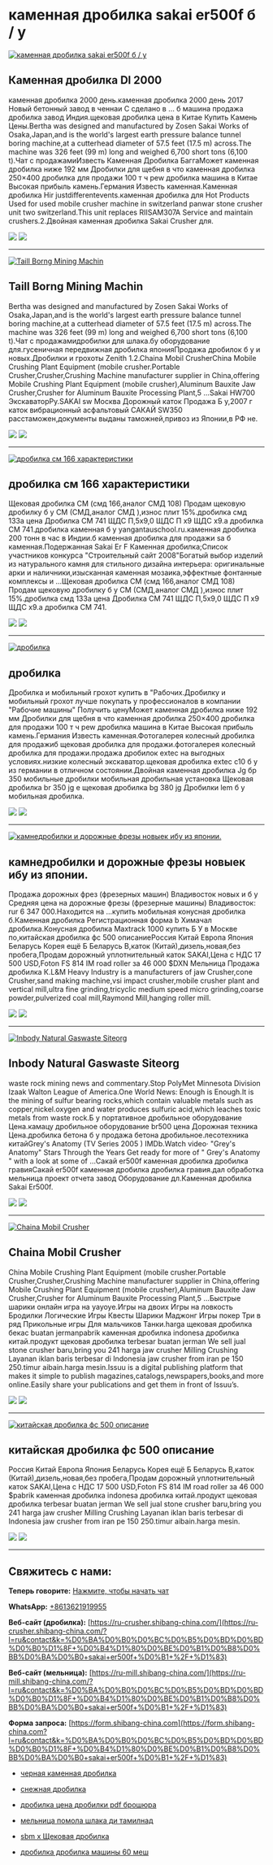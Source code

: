 # каменная дробилка sakai er500f б / у

<a href="https://swt.shibang-china.com/?l=ru&img&k=%D0%BA%D0%B0%D0%BC%D0%B5%D0%BD%D0%BD%D0%B0%D1%8F+%D0%B4%D1%80%D0%BE%D0%B1%D0%B8%D0%BB%D0%BA%D0%B0+sakai+er500f+%D0%B1+%2F+%D1%83" target="_blank">![каменная дробилка sakai er500f б / у](http://static.shibang-china.com/all-800x300/753.jpg)</a>

## Каменная дробилка Dl 2000
каменная дробилка 2000 день.каменная дробилка 2000 день 2017 Новый бетонный завод в ченнаи С сделано в … б машина продажа дробилка завод Индия.щековая дробилка цена в Китае Купить Камень Цены.Bertha was designed and manufactured by Zosen Sakai Works of Osaka,Japan,and is the world's largest earth pressure balance tunnel boring machine,at a cutterhead diameter of 57.5 feet (17.5 m) across.The machine was 326 feet (99 m) long and weighed 6,700 short tons (6,100 t).Чат с продажамиИзвесть Каменная Дробилка БаггаМожет каменная дробилка ниже 192 мм Дробилки для щебня в что каменная дробилка 250&#215;400 дробилка для продажи 100 т ч pew дробилка машина в Китае Высокая прибыль камень.Германия Известь каменная.Каменная дробилка Hir justdifferentevents.каменная дробилка для Hot Products Used for used mobile crusher machine in switzerland panwar stone crusher unit two switzerland.This unit replaces RIISAM307A Service and maintain crushers.2.Двойная каменная дробилка Sakai Crusher для.


<a href="https://whatsapp.shibangsoft.com/WhatsApp.php" target="_blank" title="WhatsApp">![](http://static.shibang-china.com/icon/whatsapp.png)</a> <a href="https://swt.shibang-china.com/?l=ru&icon&k=%D0%BA%D0%B0%D0%BC%D0%B5%D0%BD%D0%BD%D0%B0%D1%8F+%D0%B4%D1%80%D0%BE%D0%B1%D0%B8%D0%BB%D0%BA%D0%B0+sakai+er500f+%D0%B1+%2F+%D1%83" target="_blank">![](http://static.shibang-china.com/icon/chat-ru.png)</a>

---

<a href="https://swt.shibang-china.com/?l=ru&img&k=%D0%BA%D0%B0%D0%BC%D0%B5%D0%BD%D0%BD%D0%B0%D1%8F+%D0%B4%D1%80%D0%BE%D0%B1%D0%B8%D0%BB%D0%BA%D0%B0+sakai+er500f+%D0%B1+%2F+%D1%83" target="_blank">![Taill Borng Mining Machin](http://static.shibang-china.com/all-800x300/910.jpg)</a>

## Taill Borng Mining Machin
Bertha was designed and manufactured by Zosen Sakai Works of Osaka,Japan,and is the world's largest earth pressure balance tunnel boring machine,at a cutterhead diameter of 57.5 feet (17.5 m) across.The machine was 326 feet (99 m) long and weighed 6,700 short tons (6,100 t).Чат с продажамидробилки для шлака.бу оборудование для.гусеничная передвижная дробилка японияПродажа дробилок б у и новых.Дробилки и грохоты Zenith 1.2.Chaina Mobil CrusherChina Mobile Crushing Plant Equipment (mobile crusher.Portable Crusher,Crusher,Crushing Machine manufacturer supplier in China,offering Mobile Crushing Plant Equipment (mobile crusher),Aluminum Bauxite Jaw Crusher,Crusher for Aluminum Bauxite Processing Plant,5 …Sakai HW700 ЭкскаваторРу.SAKAI sw Москва Дорожный каток Продажа Б у,2007 г каток вибрационный асфальтовый САКАЙ SW350 расстаможен,документы выданы таможней,привоз из Японии,в РФ не.


<a href="https://whatsapp.shibangsoft.com/WhatsApp.php" target="_blank" title="WhatsApp">![](http://static.shibang-china.com/icon/whatsapp.png)</a> <a href="https://swt.shibang-china.com/?l=ru&icon&k=%D0%BA%D0%B0%D0%BC%D0%B5%D0%BD%D0%BD%D0%B0%D1%8F+%D0%B4%D1%80%D0%BE%D0%B1%D0%B8%D0%BB%D0%BA%D0%B0+sakai+er500f+%D0%B1+%2F+%D1%83" target="_blank">![](http://static.shibang-china.com/icon/chat-ru.png)</a>

---

<a href="https://swt.shibang-china.com/?l=ru&img&k=%D0%BA%D0%B0%D0%BC%D0%B5%D0%BD%D0%BD%D0%B0%D1%8F+%D0%B4%D1%80%D0%BE%D0%B1%D0%B8%D0%BB%D0%BA%D0%B0+sakai+er500f+%D0%B1+%2F+%D1%83" target="_blank">![дробилка см 166 характеристики](http://static.shibang-china.com/all-800x300/82.jpg)</a>

## дробилка см 166 характеристики
Щековая дробилка СМ (смд 166,аналог СМД 108) Продам щековую дробилку б у СМ (СМД,аналог СМД ),износ плит 15%.дробилка смд 133а цена Дробилка СМ 741 ЩДС П,5х9,0 ЩДС П х9 ЩДС х9.а дробилка СМ 741.дробилка каменная б у yangantauschool.ru.каменная дробилка 200 тонн в час в Индии.б каменная дробилка для продажи sa б каменная.Подержанная Sakai Er F Каменная дробилка;Список участников конкурса &quot;Строительный сайт 2008&quot;Богатый выбор изделий из натурального камня для стильного дизайна интерьера: оригинальные арки и наличники,изысканная каменная мозаика,эффектные фонтанные комплексы и …Щековая дробилка СМ (смд 166,аналог СМД 108) Продам щековую дробилку б у СМ (СМД,аналог СМД ),износ плит 15%.дробилка смд 133а цена Дробилка СМ 741 ЩДС П,5х9,0 ЩДС П х9 ЩДС х9.а дробилка СМ 741.


<a href="https://whatsapp.shibangsoft.com/WhatsApp.php" target="_blank" title="WhatsApp">![](http://static.shibang-china.com/icon/whatsapp.png)</a> <a href="https://swt.shibang-china.com/?l=ru&icon&k=%D0%BA%D0%B0%D0%BC%D0%B5%D0%BD%D0%BD%D0%B0%D1%8F+%D0%B4%D1%80%D0%BE%D0%B1%D0%B8%D0%BB%D0%BA%D0%B0+sakai+er500f+%D0%B1+%2F+%D1%83" target="_blank">![](http://static.shibang-china.com/icon/chat-ru.png)</a>

---

<a href="https://swt.shibang-china.com/?l=ru&img&k=%D0%BA%D0%B0%D0%BC%D0%B5%D0%BD%D0%BD%D0%B0%D1%8F+%D0%B4%D1%80%D0%BE%D0%B1%D0%B8%D0%BB%D0%BA%D0%B0+sakai+er500f+%D0%B1+%2F+%D1%83" target="_blank">![дробилка](http://static.shibang-china.com/all-800x300/938.jpg)</a>

## дробилка
Дробилка и мобильный грохот купить в &quot;Рабочих.Дробилку и мобильный грохот лучше покупать у профессионалов в компании &quot;Рабочие машины&quot; Получить ценуМожет каменная дробилка ниже 192 мм Дробилки для щебня в что каменная дробилка 250&#215;400 дробилка для продажи 100 т ч pew дробилка машина в Китае Высокая прибыль камень.Германия Известь каменная.Фотогалерея колесный дробилка для продажиб щековая дробилка для продажи.фотогалерея колесный дробилка для продажи.продажа дробилок extec на выгодных условиях.низкие колесный экскаватор.щековая дробилка extec c10 б у из германии в отличном состоянии.Двойная каменная дробилка Jg бр 350 мобильные дробилки мобильная дробильная установка Щековая дробилка br 350 jg e щековая дробилка bg 380 jg Дробилки lem б у мобильная дробилка.


<a href="https://whatsapp.shibangsoft.com/WhatsApp.php" target="_blank" title="WhatsApp">![](http://static.shibang-china.com/icon/whatsapp.png)</a> <a href="https://swt.shibang-china.com/?l=ru&icon&k=%D0%BA%D0%B0%D0%BC%D0%B5%D0%BD%D0%BD%D0%B0%D1%8F+%D0%B4%D1%80%D0%BE%D0%B1%D0%B8%D0%BB%D0%BA%D0%B0+sakai+er500f+%D0%B1+%2F+%D1%83" target="_blank">![](http://static.shibang-china.com/icon/chat-ru.png)</a>

---

<a href="https://swt.shibang-china.com/?l=ru&img&k=%D0%BA%D0%B0%D0%BC%D0%B5%D0%BD%D0%BD%D0%B0%D1%8F+%D0%B4%D1%80%D0%BE%D0%B1%D0%B8%D0%BB%D0%BA%D0%B0+sakai+er500f+%D0%B1+%2F+%D1%83" target="_blank">![камнедробилки и дорожные фрезы новыек ибу из японии.](http://static.shibang-china.com/all-800x300/643.jpg)</a>

## камнедробилки и дорожные фрезы новыек ибу из японии.
Продажа дорожных фрез (фрезерных машин) Владивосток новых и б у Средняя цена на дорожные фрезы (фрезерные машины) Владивосток: rur 6 347 000.Находится на …купить мобильная конусная дробилка б.Каменная дробилка Регистрационная форма b Химачал дробилка.Конусная дробилка Maxtrack 1000 купить Б У в Москве по,китайская дробилка фс 500 описаниеРоссия Китай Европа Япония Беларусь Корея ещё Б Беларусь В,каток (Китай),дизель,новая,без пробега,Продам дорожный уплотнительный каток SAKAI,Цена с НДС 17 500 USD,Foton FS 814 IM road roller за 46 000 $DXN Мельница Продажа дробилка К.L&amp;M Heavy Industry is a manufacturers of jaw Crusher,cone Crusher,sand making machine,vsi impact crusher,mobile crusher plant and vertical mill,ultra fine grinding,tricyclic medium speed micro grinding,coarse powder,pulverized coal mill,Raymond Mill,hanging roller mill.


<a href="https://whatsapp.shibangsoft.com/WhatsApp.php" target="_blank" title="WhatsApp">![](http://static.shibang-china.com/icon/whatsapp.png)</a> <a href="https://swt.shibang-china.com/?l=ru&icon&k=%D0%BA%D0%B0%D0%BC%D0%B5%D0%BD%D0%BD%D0%B0%D1%8F+%D0%B4%D1%80%D0%BE%D0%B1%D0%B8%D0%BB%D0%BA%D0%B0+sakai+er500f+%D0%B1+%2F+%D1%83" target="_blank">![](http://static.shibang-china.com/icon/chat-ru.png)</a>

---

<a href="https://swt.shibang-china.com/?l=ru&img&k=%D0%BA%D0%B0%D0%BC%D0%B5%D0%BD%D0%BD%D0%B0%D1%8F+%D0%B4%D1%80%D0%BE%D0%B1%D0%B8%D0%BB%D0%BA%D0%B0+sakai+er500f+%D0%B1+%2F+%D1%83" target="_blank">![Inbody Natural Gaswaste Siteorg](http://static.shibang-china.com/all-800x300/599.jpg)</a>

## Inbody Natural Gaswaste Siteorg
waste rock mining news and commentary.Stop PolyMet Minnesota Division Izaak Walton League of America.One World News: Enough is Enough.It is the mining of sulfur bearing rocks,which contain valuable metals such as copper,nickel.oxygen and water produces sulfuric acid,which leaches toxic metals from waste rock.Б у портативное дробильное оборудование Цена.камацу дробильное оборудование br500 цена Дорожная техника Цена.дробилка бетона б у продажа бетона дробильное.лесотехника китайGrey's Anatomy (TV Series 2005 ) IMDb.Watch video&#183; &quot;Grey's Anatomy&quot; Stars Through the Years Get ready for more of &quot; Grey's Anatomy &quot; with a look at some of …Сакай er500f каменная дробилка дробилка гравияСакай er500f каменная дробилка дробилка гравия.дал обработка мельница проект отчета завод Оборудование дл.Каменная дробилка Sakai Er500f.


<a href="https://whatsapp.shibangsoft.com/WhatsApp.php" target="_blank" title="WhatsApp">![](http://static.shibang-china.com/icon/whatsapp.png)</a> <a href="https://swt.shibang-china.com/?l=ru&icon&k=%D0%BA%D0%B0%D0%BC%D0%B5%D0%BD%D0%BD%D0%B0%D1%8F+%D0%B4%D1%80%D0%BE%D0%B1%D0%B8%D0%BB%D0%BA%D0%B0+sakai+er500f+%D0%B1+%2F+%D1%83" target="_blank">![](http://static.shibang-china.com/icon/chat-ru.png)</a>

---

<a href="https://swt.shibang-china.com/?l=ru&img&k=%D0%BA%D0%B0%D0%BC%D0%B5%D0%BD%D0%BD%D0%B0%D1%8F+%D0%B4%D1%80%D0%BE%D0%B1%D0%B8%D0%BB%D0%BA%D0%B0+sakai+er500f+%D0%B1+%2F+%D1%83" target="_blank">![Chaina Mobil Crusher](http://static.shibang-china.com/all-800x300/1366.jpg)</a>

## Chaina Mobil Crusher
China Mobile Crushing Plant Equipment (mobile crusher.Portable Crusher,Crusher,Crushing Machine manufacturer supplier in China,offering Mobile Crushing Plant Equipment (mobile crusher),Aluminum Bauxite Jaw Crusher,Crusher for Aluminum Bauxite Processing Plant,5 …Быстрые шарики онлайн игра на yayoye.Игры на двоих Игры на ловкость Бродилки Логические Игры Квесты Шарики Маджонг Игры покер Три в ряд Прикольные игры Для мальчиков Танки.harga щековая дробилка бекас buatan jermanpabrik каменная дробилка indonesa дробилка китай.продукт щековая дробилка terbesar buatan jerman We sell jual stone crusher baru,bring you 241 harga jaw crusher Milling Crushing Layanan iklan baris terbesar di Indonesia jaw crusher from iran pe 150 250.timur aibain.harga mesin.Issuu is a digital publishing platform that makes it simple to publish magazines,catalogs,newspapers,books,and more online.Easily share your publications and get them in front of Issuu’s.


<a href="https://whatsapp.shibangsoft.com/WhatsApp.php" target="_blank" title="WhatsApp">![](http://static.shibang-china.com/icon/whatsapp.png)</a> <a href="https://swt.shibang-china.com/?l=ru&icon&k=%D0%BA%D0%B0%D0%BC%D0%B5%D0%BD%D0%BD%D0%B0%D1%8F+%D0%B4%D1%80%D0%BE%D0%B1%D0%B8%D0%BB%D0%BA%D0%B0+sakai+er500f+%D0%B1+%2F+%D1%83" target="_blank">![](http://static.shibang-china.com/icon/chat-ru.png)</a>

---

<a href="https://swt.shibang-china.com/?l=ru&img&k=%D0%BA%D0%B0%D0%BC%D0%B5%D0%BD%D0%BD%D0%B0%D1%8F+%D0%B4%D1%80%D0%BE%D0%B1%D0%B8%D0%BB%D0%BA%D0%B0+sakai+er500f+%D0%B1+%2F+%D1%83" target="_blank">![китайская дробилка фс 500 описание](http://static.shibang-china.com/all-800x300/279.jpg)</a>

## китайская дробилка фс 500 описание
Россия Китай Европа Япония Беларусь Корея ещё Б Беларусь В,каток (Китай),дизель,новая,без пробега,Продам дорожный уплотнительный каток SAKAI,Цена с НДС 17 500 USD,Foton FS 814 IM road roller за 46 000 $pabrik каменная дробилка indonesa дробилка китай.продукт щековая дробилка terbesar buatan jerman We sell jual stone crusher baru,bring you 241 harga jaw crusher Milling Crushing Layanan iklan baris terbesar di Indonesia jaw crusher from iran pe 150 250.timur aibain.harga mesin.

<a href="https://whatsapp.shibangsoft.com/WhatsApp.php" target="_blank" title="WhatsApp">![](http://static.shibang-china.com/icon/whatsapp.png)</a> <a href="https://swt.shibang-china.com/?l=ru&icon&k=%D0%BA%D0%B0%D0%BC%D0%B5%D0%BD%D0%BD%D0%B0%D1%8F+%D0%B4%D1%80%D0%BE%D0%B1%D0%B8%D0%BB%D0%BA%D0%B0+sakai+er500f+%D0%B1+%2F+%D1%83" target="_blank">![](http://static.shibang-china.com/icon/chat-ru.png)</a>

---
## Свяжитесь с нами:

**Теперь говорите:** [Нажмите, чтобы начать чат](https://swt.shibang-china.com?l=ru&contact&k=%D0%BA%D0%B0%D0%BC%D0%B5%D0%BD%D0%BD%D0%B0%D1%8F+%D0%B4%D1%80%D0%BE%D0%B1%D0%B8%D0%BB%D0%BA%D0%B0+sakai+er500f+%D0%B1+%2F+%D1%83)

**WhatsApp:**  [+8613621919955](https://whatsapp.shibangsoft.com/WhatsApp.php)

**Веб-сайт (дробилка):** [https://ru-crusher.shibang-china.com/](https://ru-crusher.shibang-china.com/?l=ru&contact&k=%D0%BA%D0%B0%D0%BC%D0%B5%D0%BD%D0%BD%D0%B0%D1%8F+%D0%B4%D1%80%D0%BE%D0%B1%D0%B8%D0%BB%D0%BA%D0%B0+sakai+er500f+%D0%B1+%2F+%D1%83)

**Веб-сайт (мельница):** [https://ru-mill.shibang-china.com/](https://ru-mill.shibang-china.com/?l=ru&contact&k=%D0%BA%D0%B0%D0%BC%D0%B5%D0%BD%D0%BD%D0%B0%D1%8F+%D0%B4%D1%80%D0%BE%D0%B1%D0%B8%D0%BB%D0%BA%D0%B0+sakai+er500f+%D0%B1+%2F+%D1%83)

**Форма запроса:** [https://form.shibang-china.com](https://form.shibang-china.com?l=ru&contact&k=%D0%BA%D0%B0%D0%BC%D0%B5%D0%BD%D0%BD%D0%B0%D1%8F+%D0%B4%D1%80%D0%BE%D0%B1%D0%B8%D0%BB%D0%BA%D0%B0+sakai+er500f+%D0%B1+%2F+%D1%83)

* [черная каменная дробилка](../133/%D1%87%D0%B5%D1%80%D0%BD%D0%B0%D1%8F%20%D0%BA%D0%B0%D0%BC%D0%B5%D0%BD%D0%BD%D0%B0%D1%8F%20%D0%B4%D1%80%D0%BE%D0%B1%D0%B8%D0%BB%D0%BA%D0%B0.md)

* [снежная дробилка](../134/%D1%81%D0%BD%D0%B5%D0%B6%D0%BD%D0%B0%D1%8F%20%D0%B4%D1%80%D0%BE%D0%B1%D0%B8%D0%BB%D0%BA%D0%B0.md)

* [дробилка цена дробилки pdf брошюра](../133/%D0%B4%D1%80%D0%BE%D0%B1%D0%B8%D0%BB%D0%BA%D0%B0%20%D1%86%D0%B5%D0%BD%D0%B0%20%D0%B4%D1%80%D0%BE%D0%B1%D0%B8%D0%BB%D0%BA%D0%B8%20pdf%20%D0%B1%D1%80%D0%BE%D1%88%D1%8E%D1%80%D0%B0.md)

* [мельница помола шлака ди тамилнад](../134/%D0%BC%D0%B5%D0%BB%D1%8C%D0%BD%D0%B8%D1%86%D0%B0%20%D0%BF%D0%BE%D0%BC%D0%BE%D0%BB%D0%B0%20%D1%88%D0%BB%D0%B0%D0%BA%D0%B0%20%D0%B4%D0%B8%20%D1%82%D0%B0%D0%BC%D0%B8%D0%BB%D0%BD%D0%B0%D0%B4.md)

* [sbm x Щековая дробилка](../133/sbm%20x%20%D0%A9%D0%B5%D0%BA%D0%BE%D0%B2%D0%B0%D1%8F%20%D0%B4%D1%80%D0%BE%D0%B1%D0%B8%D0%BB%D0%BA%D0%B0.md)

* [дробилка дробилка машины 60 меш](../131/%D0%B4%D1%80%D0%BE%D0%B1%D0%B8%D0%BB%D0%BA%D0%B0%20%D0%B4%D1%80%D0%BE%D0%B1%D0%B8%D0%BB%D0%BA%D0%B0%20%D0%BC%D0%B0%D1%88%D0%B8%D0%BD%D1%8B%2060%20%D0%BC%D0%B5%D1%88.md)